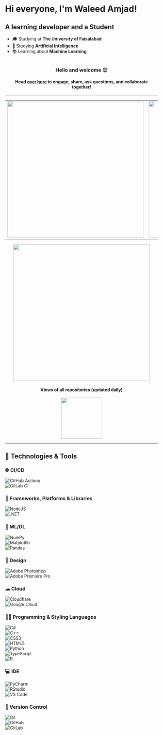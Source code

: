 # Hi everyone, I'm Waleed Amjad!  
## A learning developer and a Student  

- 🎓 Studying at **The University of Faisalabad**  
- 🤖 Studying **Artificial Intelligence**  
- 📚 Learning about **Machine Learning**  

<!--- Visitor Counter -->
<img width="0em" src="https://visitor-badge.glitch.me/badge?page_id=waleed-Amjad.visitor-badge" />

<h3 align="center">
	Hello and welcome 😊
</h3>

<h4 align="center">
	Head <a href="https://github.com/waleed-Amjad/waleed-Amjad/discussions/31">over here</a> to engage, share, ask questions, and collaborate together!
</h4>

<hr>

<!--- GitHub Stats & Most Used Languages Side by Side -->
<p align="center">
  <table>
    <tr>
      <td>
        <img width="450em" src="https://github-readme-stats.vercel.app/api?username=waleed-Amjad&show_icons=true&include_all_commits=true&count_private=true&hide_border=true&theme=dark" />
      </td>
      <td>
        <img width="450em" src="https://github-readme-stats.vercel.app/api/top-langs/?username=waleed-Amjad&layout=compact&custom_title=Most%20Used%20Languages&langs_count=10&include_all_commits=true&hide_progress=false&hide_border=true&theme=dark"/>
      </td>
    </tr>
  </table>
</p>

<!--- GitHub Streak Stats -->
<p align="center">
	<img width="450em" src="https://github-readme-streak-stats.herokuapp.com/?user=waleed-Amjad&include_all_commits=true&hide_border=true&theme=dark"/>
</p>

<!--- Views Counter -->
<h4 align="center">Views of all repositories (updated daily)</h4>
<p align="center">
	<a href="https://github.com/waleed-Amjad/my_github_profile_views_counter">
		<img width="135em" src="https://github.com/waleed-Amjad/my_github_profile_views_counter/blob/master/svg/profile/badge.svg">
	</a>
</p>

---

## 🚀 Technologies & Tools  

### 🌐 CI/CD  
![GitHub Actions](https://img.shields.io/badge/github%20actions-%232671E5.svg?style=for-the-badge&logo=githubactions&logoColor=white)  
![GitLab CI](https://img.shields.io/badge/gitlab%20ci-%23181717.svg?style=for-the-badge&logo=gitlab&logoColor=white)    

### 🚀 Frameworks, Platforms & Libraries  
![NodeJS](https://img.shields.io/badge/node.js-6DA55F?style=for-the-badge&logo=node.js&logoColor=white)  
![.NET](https://img.shields.io/badge/.NET-512BD4?style=for-the-badge&logo=dotnet&logoColor=white)  

### 🤖 ML/DL  
![NumPy](https://img.shields.io/badge/numpy-%23013243.svg?style=for-the-badge&logo=numpy&logoColor=white)  
![Matplotlib](https://badgen.net/badge/matplotlib/MATPLOTLIB?label=&color=black&labelColor=black&icon=https://upload.wikimedia.org/wikipedia/commons/0/01/Created_with_Matplotlib-logo.svg)  
![Pandas](https://img.shields.io/badge/pandas-%23150458.svg?style=for-the-badge&logo=pandas&logoColor=white)  

### 🎨 Design  
![Adobe Photoshop](https://img.shields.io/badge/Adobe%20Photoshop-31A8FF?style=for-the-badge&logo=Adobe%20Photoshop&logoColor=black)  
![Adobe Premiere Pro](https://img.shields.io/badge/Adobe%20Premiere%20Pro-9999FF?style=for-the-badge&logo=Adobe%20Premiere%20Pro&logoColor=white)  

### ☁ Cloud  
![Cloudflare](https://img.shields.io/badge/Cloudflare-F38020?style=for-the-badge&logo=Cloudflare&logoColor=white)  
![Google Cloud](https://img.shields.io/badge/Google_Cloud-4285F4?style=for-the-badge&logo=google-cloud&logoColor=white)  

### 👨‍💻 Programming & Styling Languages  
![C#](https://img.shields.io/badge/c%23-%23239120.svg?style=for-the-badge&logo=c-sharp&logoColor=white)  
![C++](https://img.shields.io/badge/c++-%2300599C.svg?style=for-the-badge&logo=c%2B%2B&logoColor=white)  
![CSS3](https://img.shields.io/badge/css3-%231572B6.svg?style=for-the-badge&logo=css3&logoColor=white)  
![HTML5](https://img.shields.io/badge/html5-%23E34F26.svg?style=for-the-badge&logo=html5&logoColor=white)  
![Python](https://img.shields.io/badge/python-3670A0?style=for-the-badge&logo=python&logoColor=ffdd54)  
![TypeScript](https://img.shields.io/badge/typescript-%23007ACC.svg?style=for-the-badge&logo=typescript&logoColor=white)  
![R](https://img.shields.io/badge/R-276DC3?style=for-the-badge&logo=r&logoColor=white)  

### 💻 IDE  
![PyCharm](https://img.shields.io/badge/PyCharm-000000.svg?&style=for-the-badge&logo=PyCharm&logoColor=white)  
![RStudio](https://img.shields.io/badge/RStudio-75AADB?style=for-the-badge&logo=RStudio&logoColor=white)  
![VS Code](https://img.shields.io/badge/VSCode-0078D4?style=for-the-badge&logo=visual%20studio%20code&logoColor=white)  

### 💾 Version Control  
![Git](https://img.shields.io/badge/Git-F05032?style=for-the-badge&logo=git&logoColor=white)  
![GitHub](https://img.shields.io/badge/GitHub-181717?style=for-the-badge&logo=github&logoColor=white)  
![GitLab](https://img.shields.io/badge/gitlab-%23181717.svg?style=for-the-badge&logo=gitlab&logoColor=white)  
